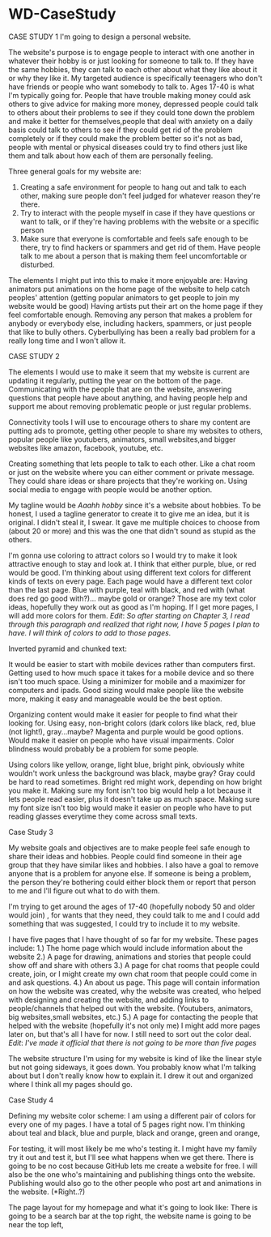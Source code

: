 # WD-CaseStudy
CASE STUDY 1
I'm going to design a personal website.

The website's purpose is to engage people to interact with one another in whatever their hobby is or just looking for someone to talk to. If they have the same hobbies, they can talk to each other about what they like about it or why they like it. My targeted audience is specifically teenagers who don't have friends or people who want somebody to talk to. Ages 17-40 is what I'm typically going for. People that have trouble making money could ask others to give advice for making more money, depressed people could talk to others about their problems to see if they could tone down the problem and make it better for themselves,people that deal with anxiety on a daily basis could talk to others to see if they could get rid of the problem completely or if they could make the problem better so it's not as bad, people with mental or physical diseases could try to find others just like them and talk about how each of them are personally feeling.  

Three general goals for my website are: 
1. Creating a safe environment for people to hang out and talk to each other, making sure people don't feel judged for whatever reason they're there. 
2. Try to interact with the people myself in case if they have questions or want to talk, or if they're having problems with the website or a specific person
3. Make sure that everyone is comfortable and feels safe enough to be there, try to find hackers or spammers and get rid of them. Have people talk to me about a person that is making them feel uncomfortable or disturbed. 

  The elements I might put into this to make it more enjoyable are: 
Having animators put animations on the home page of the website to help catch peoples' attention (getting popular animators to get people to join my website would be good) 
Having artists put their art on the home page if they feel comfortable enough. 
Removing any person that makes a problem for anybody or everybody else, including hackers, spammers, or just people that like to bully others. Cyberbullying has been a really bad problem for a really long time and I won't allow it. 

CASE STUDY 2

The elements I would use to make it seem that my website is current are updating it regularly, putting the year on the bottom of the page. Communicating with the people that are on the website, answering questions that people have about anything, and having people help and support me about removing problematic people or just regular problems. 

Connectivity tools I will use to encourage others to share my content are putting ads to promote, getting other people to share my websites to others, popular people like youtubers, animators, small websites,and bigger websites like amazon, facebook, youtube, etc.    

Creating something that lets people to talk to each other. Like a chat room or just on the website where you can either comment or private message. They could share ideas or share projects that they're working on. Using social media to engage with people would be another option. 

My tagline would be *Aaahh hobby* since it's a website about hobbies. To be honest, I used a tagline generator to create it to give me an idea, but it is original. I didn't steal it, I swear. It gave me multiple choices to choose from (about 20 or more) and this was the one that didn't sound as stupid as the others. 

I'm gonna use coloring to attract colors so I would try to make it look attractive enough to stay and look at. I think that either purple, blue, or red would be good. I'm thinking about using different text colors for different kinds of texts on every page. Each page would have a different text color than the last page. Blue with purple, teal with black, and red with (what does red go good with?)... maybe gold or orange? Those are my text color ideas, hopefully they work out as good as I'm hoping. If I get more pages, I will add more colors for them. *Edit*: *So after starting on Chapter 3, I read through this paragraph and realized that right now, I have 5 pages I plan to have. I will think of colors to add to those pages.*

Inverted pyramid and chunked text: 

It would be easier to start with mobile devices rather than computers first. Getting used to how much space it takes for a mobile device and so there isn't too much space. Using a minimizer for mobile and a maximizer for computers and ipads. Good sizing would make people like the website more, making it easy and manageable would be the best option.  

Organizing content would make it easier for people to find what their looking for. Using easy, non-bright colors (dark colors like black, red, blue (not light!), gray...maybe? Magenta and purple would be good options. Would make it easier on people who have visual impairments. Color blindness would probably be a problem for some people. 

Using colors like yellow, orange, light blue, bright pink, obviously white wouldn't work unless the background was black, maybe gray? Gray could be hard to read sometimes. Bright red might work, depending on how bright you make it. Making sure my font isn't too big would help a lot because it lets people read easier, plus it doesn't take up as much space. Making sure my font size isn't too big would make it easier on people who have to put reading glasses everytime they come across small texts. 

Case Study 3 

My website goals and objectives are to make people feel safe enough to share their ideas and hobbies. People could find someone in their age group that they have similar likes and hobbies. I also have a goal to remove anyone that is a problem for anyone else. If someone is being a problem, the person they're bothering could either block them or report that person to me and I'll figure out what to do with them. 

I'm trying to get around the ages of 17-40 (hopefully nobody 50 and older would join) , for wants that they need, they could talk to me and I could add something that was suggested, I could try to include it to my website. 

I have five pages that I have thought of so far for my website. These pages include: 
1.) The home page which would include information about the website
2.) A page for drawing, animations and stories that people could show off and share with others
3.) A page for chat rooms that people could create, join, or I might create my own chat room that people could come in and ask questions. 
4.) An about us page. This page will contain information on how the website was created, why the website was created, who helped with designing and creating the website, and adding links to people/channels that helped out with the website. (Youtubers, animators, big websites,small websites, etc.) 
5.) A page for contacting the people that helped with the website (hopefully it's not only me) 
I might add more pages later on, but that's all I have for now. I still need to sort out the color deal. *Edit*: *I've made it official that there is not going to be more than five pages*

The website structure I'm using for my website is kind of like the linear style but not going sideways, it goes down. You probably know what I'm talking about but I don't really know how to explain it. I drew it out and organized where I think all my pages should go. 

Case Study 4

Defining my website color scheme: I am using a different pair of colors for every one of my pages. I have a total of 5 pages right now. I'm thinking about teal and black, blue and purple, black and orange, green and orange, 

For testing, it will most likely be me who's testing it. I might have my family try it out and test it, but I'll see what happens when we get there. There is going to be no cost because GitHub lets me create a website for free. I will also be the one who's maintaining and publishing things onto the website. Publishing would also go to the other people who post art and animations in the website. (*Right..?)

The page layout for my homepage and what it's going to look like: There is going to be a search bar at the top right, the website name is going to be near the top left, 
